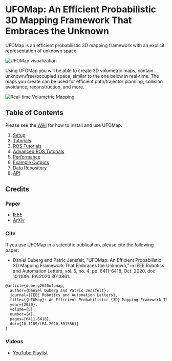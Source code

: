 # UFOMap: An Efficient Probabilistic 3D Mapping Framework That Embraces the Unknown

UFOMap is an efficient probabilistic 3D mapping framework with an explicit representation of unknown space.

![UFOMap visualization](https://user-images.githubusercontent.com/6604166/111369561-7bcabd00-8697-11eb-8145-1409ef9709a0.png)

Using UFOMap you will be able to create 3D volumetric maps, contain unknown/free/occupied space, similar to the one below in real-time. The maps you create can be used for efficient path/trajector planning, collision avoidance, reconstruction, and more.

![Real-time Volumetric Mapping](https://user-images.githubusercontent.com/6604166/111332481-1fa17200-8672-11eb-8e02-62d399867fa5.png)

## Table of Contents
Please see the [Wiki](https://github.com/UnknownFreeOccupied/ufomap/wiki) for how to install and use UFOMap.
1. [Setup](https://github.com/UnknownFreeOccupied/ufomap/wiki/Tutorials)
2. [Tutorials](https://github.com/UnknownFreeOccupied/ufomap/wiki/Setup)
3. [ROS Tutorials](https://github.com/UnknownFreeOccupied/ufomap/wiki/ROS-Tutorials)
4. [Advanced ROS Tutorials](https://github.com/UnknownFreeOccupied/ufomap/wiki/Advanced-ROS-Tutorials)
5. [Performance](https://github.com/UnknownFreeOccupied/ufomap/wiki/Performance)
6. [Example Outputs](https://github.com/UnknownFreeOccupied/ufomap/wiki/Example-Outputs)
7. [Data Repository](https://github.com/UnknownFreeOccupied/ufomap/wiki/Data-Repository)
8. [API](https://github.com/UnknownFreeOccupied/ufomap/wiki/API)

## Credits
### Paper
* [IEEE](https://ieeexplore.ieee.org/abstract/document/9158399)
* [ArXiv](https://arxiv.org/abs/2003.04749)
### Cite
If you use UFOMap in a scientific publication, please cite the following paper:
* Daniel Duberg and Patric Jensfelt, "UFOMap: An Efficient Probabilistic 3D Mapping Framework That Embraces the Unknown," in IEEE Robotics and Automation Letters, vol. 5, no. 4, pp. 6411-6418, Oct. 2020, doi: 10.1109/LRA.2020.3013861.
```latex
@article{duberg2020ufomap,
  author={Daniel Duberg and Patric Jensfelt},
  journal={IEEE Robotics and Automation Letters}, 
  title={{UFOMap}: An Efficient Probabilistic {3D} Mapping Framework That Embraces the Unknown}, 
  year={2020},
  volume={5},
  number={4},
  pages={6411-6418},
  doi={10.1109/LRA.2020.3013861}
}
```
### Videos
* [YouTube Playlist](https://youtube.com/playlist?list=PLoZnKRp2UVom4bv2fUVXgI5VCbuTrfrU3)

